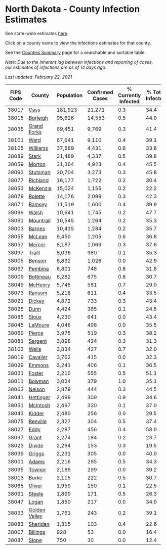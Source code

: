 # North Dakota - County Infection Estimates

See state-wide estimates [here](/infections/us-nd).

Click on a county name to view the infections estimates for that county.

See the [Counties Summary](/infections/summary-counties) page for a searchable and sortable table.

*Note: Due to the inherent lag between infections and reporting of cases, our estimates of infections are as of 14 days ago.*

*Last updated: February 22, 2021*

|   FIPS Code |                         County |   Population |   Confirmed Cases |   % Currently Infected |   % Total Infected |
|-------------|--------------------------------|--------------|-------------------|------------------------|--------------------|
|       38017 |                   [Cass](cass) |      181,923 |            21,271 |                    0.3 |               34.4 |
|       38015 |           [Burleigh](burleigh) |       95,626 |            14,553 |                    0.5 |               44.0 |
|       38035 |     [Grand Forks](grand-forks) |       69,451 |             9,769 |                    0.3 |               41.4 |
|       38101 |                   [Ward](ward) |       67,641 |             9,110 |                    0.4 |               39.1 |
|       38105 |           [Williams](williams) |       37,589 |             4,431 |                    0.6 |               33.6 |
|       38089 |                 [Stark](stark) |       31,489 |             4,337 |                    0.5 |               39.8 |
|       38059 |               [Morton](morton) |       31,364 |             4,923 |                    0.4 |               45.5 |
|       38093 |           [Stutsman](stutsman) |       20,704 |             3,273 |                    0.3 |               45.8 |
|       38077 |           [Richland](richland) |       16,177 |             1,722 |                    0.2 |               30.4 |
|       38053 |           [McKenzie](mckenzie) |       15,024 |             1,155 |                    0.2 |               22.2 |
|       38079 |             [Rolette](rolette) |       14,176 |             2,099 |                    0.3 |               42.3 |
|       38071 |               [Ramsey](ramsey) |       11,519 |             1,600 |                    0.4 |               39.9 |
|       38099 |                 [Walsh](walsh) |       10,641 |             1,745 |                    0.2 |               47.7 |
|       38061 |         [Mountrail](mountrail) |       10,545 |             1,264 |                    0.2 |               35.3 |
|       38003 |               [Barnes](barnes) |       10,415 |             1,284 |                    0.2 |               35.7 |
|       38055 |               [McLean](mclean) |        9,450 |             1,205 |                    0.6 |               36.8 |
|       38057 |               [Mercer](mercer) |        8,187 |             1,069 |                    0.3 |               37.6 |
|       38097 |               [Traill](traill) |        8,036 |               980 |                    0.1 |               35.3 |
|       38005 |               [Benson](benson) |        6,832 |             1,026 |                    0.0 |               42.9 |
|       38067 |             [Pembina](pembina) |        6,801 |               748 |                    0.8 |               31.8 |
|       38009 |         [Bottineau](bottineau) |        6,282 |               675 |                    0.8 |               30.7 |
|       38049 |             [McHenry](mchenry) |        5,745 |               581 |                    0.7 |               29.0 |
|       38073 |               [Ransom](ransom) |        5,218 |               611 |                    0.4 |               33.5 |
|       38021 |               [Dickey](dickey) |        4,872 |               733 |                    0.3 |               43.4 |
|       38025 |                   [Dunn](dunn) |        4,424 |               365 |                    0.1 |               24.5 |
|       38085 |                 [Sioux](sioux) |        4,230 |               641 |                    0.0 |               43.4 |
|       38045 |             [LaMoure](lamoure) |        4,046 |               498 |                    0.0 |               35.5 |
|       38069 |               [Pierce](pierce) |        3,975 |               519 |                    0.3 |               38.2 |
|       38081 |             [Sargent](sargent) |        3,898 |               424 |                    0.3 |               31.3 |
|       38103 |                 [Wells](wells) |        3,834 |               427 |                    0.7 |               32.0 |
|       38019 |           [Cavalier](cavalier) |        3,762 |               415 |                    0.0 |               32.3 |
|       38029 |               [Emmons](emmons) |        3,241 |               406 |                    0.1 |               36.5 |
|       38031 |               [Foster](foster) |        3,210 |               555 |                    0.5 |               51.1 |
|       38011 |               [Bowman](bowman) |        3,024 |               379 |                    1.0 |               35.1 |
|       38063 |               [Nelson](nelson) |        2,879 |               444 |                    0.3 |               44.5 |
|       38041 |         [Hettinger](hettinger) |        2,499 |               309 |                    0.9 |               34.6 |
|       38051 |           [McIntosh](mcintosh) |        2,497 |               320 |                    0.1 |               37.0 |
|       38043 |               [Kidder](kidder) |        2,480 |               256 |                    0.0 |               29.5 |
|       38075 |           [Renville](renville) |        2,327 |               304 |                    0.5 |               37.4 |
|       38027 |                   [Eddy](eddy) |        2,287 |               456 |                    0.4 |               58.0 |
|       38037 |                 [Grant](grant) |        2,274 |               184 |                    0.2 |               23.7 |
|       38023 |               [Divide](divide) |        2,264 |               153 |                    0.3 |               19.5 |
|       38039 |               [Griggs](griggs) |        2,231 |               305 |                    0.0 |               40.0 |
|       38001 |                 [Adams](adams) |        2,216 |               265 |                    0.5 |               34.3 |
|       38095 |               [Towner](towner) |        2,189 |               299 |                    0.0 |               39.2 |
|       38013 |                 [Burke](burke) |        2,115 |               222 |                    0.5 |               30.7 |
|       38065 |               [Oliver](oliver) |        1,959 |               150 |                    0.1 |               22.5 |
|       38091 |               [Steele](steele) |        1,890 |               171 |                    0.5 |               26.3 |
|       38047 |                 [Logan](logan) |        1,850 |               217 |                    0.0 |               34.0 |
|       38033 | [Golden Valley](golden-valley) |        1,761 |               243 |                    0.2 |               39.1 |
|       38083 |           [Sheridan](sheridan) |        1,315 |               103 |                    0.4 |               22.6 |
|       38007 |           [Billings](billings) |          928 |                53 |                    0.0 |               16.4 |
|       38087 |                 [Slope](slope) |          750 |                30 |                    0.0 |               12.4 |